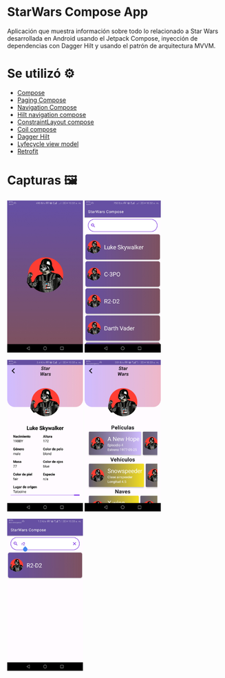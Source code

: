 # StarWars Compose App

Aplicación que muestra información sobre todo lo relacionado a Star Wars desarrollada en Android  usando el Jetpack Compose, inyección de dependencias con Dagger Hilt y usando el patrón de arquitectura
MVVM.

# Se utilizó :gear:

* [Compose](https://developer.android.com/jetpack/compose)
* [Paging Compose](https://developer.android.com/jetpack/androidx/releases/paging?hl=es-419)
* [Navigation Compose](https://developer.android.com/jetpack/compose/navigation)
* [Hilt navigation compose](https://developer.android.com/jetpack/androidx/releases/hilt)
* [ConstraintLayout compose](https://developer.android.com/jetpack/compose/layouts/constraintlayout)
* [Coil compose](https://github.com/coil-kt/coil)
* [Dagger Hilt](https://developer.android.com/training/dependency-injection/hilt-android)
* [Lyfecycle view model](https://developer.android.com/jetpack/androidx/releases/lifecycle)
* [Retrofit](https://developer.android.com/jetpack/androidx/releases/lifecycle)



# Capturas 🖼️

<img src="https://github.com/hall9zeha/StarWarsCompose/blob/main/Screenshots/Screenshot_1.jpg" alt="drawing" width="35%" height="35%"/>  <img src="https://github.com/hall9zeha/StarWarsCompose/blob/main/Screenshots/Screenshot_2.jpg" alt="drawing" width="35%" height="35%"/>

<img src="https://github.com/hall9zeha/StarWarsCompose/blob/main/Screenshots/Screenshot_3.jpg" alt="drawing" width="35%" height="35%"/>  <img src="https://github.com/hall9zeha/StarWarsCompose/blob/main/Screenshots/Screenshot_4.jpg" alt="drawing" width="35%" height="35%"/>

<img src="https://github.com/hall9zeha/StarWarsCompose/blob/main/Screenshots/Screenshot_5.jpg" alt="drawing" width="35%" height="35%"/>


